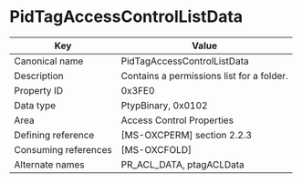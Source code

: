 # PidTagAccessControlListData

| Key | Value |
|---|---|
| Canonical name | PidTagAccessControlListData |
| Description | Contains a permissions list for a folder. |
| Property ID | 0x3FE0 |
| Data type | PtypBinary, 0x0102 |
| Area | Access Control Properties |
| Defining reference | [MS-OXCPERM] section 2.2.3 |
| Consuming references | [MS-OXCFOLD] |
| Alternate names | PR_ACL_DATA, ptagACLData |
